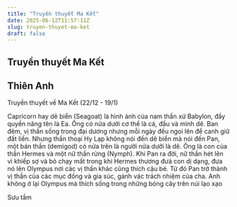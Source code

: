 ```yaml
---
title: "Truyền thuyết Ma Kết"
date: 2025-06-12T11:57:11Z
slug: truyen-thuyet-ma-ket
draft: false
---
```


## Truyền thuyết Ma Kết

## Thiên Anh

Truyền thuyết về Ma Kết (22/12 - 19/1)
 

 
Capricorn hay dê biển (Seagoat) là hình ảnh của nam thần xứ Babylon, đầy quyền năng tên là Ea. Ông có nửa dưới cơ thể là cá, đầu và mình dê. Ban đêm, vị thần sống trong đại dương nhưng mỗi ngày đều ngoi lên để canh giữ đất liền. Nhưng thần thoại Hy Lạp không nói đến dê biển mà nói đến Pan, một bán thần (demigod) có nửa trên là người nửa dưới là dê. Ông là con của thần Hermes và một nữ thần rừng (Nymph). Khi Pan ra đời, nữ thần hét lên vì khiếp sợ và bỏ chạy mất trong khi Hermes thương đưá con dị dạng, đưa nó lên Olympus nơi các vị thần khác cũng thích cậu bé. Từ đó Pan trở thành vị thần của các mục đồng và gia súc, gánh vác trách nhiệm của cha. Anh không ở lại Olympus mà thích sống trong những bóng cây trên núi lạo xạo
 
Sưu tầm